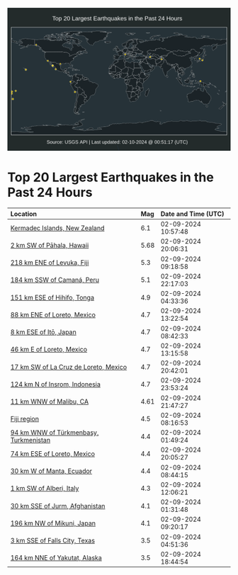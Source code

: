 ![Map](./map.png)

# Top 20 Largest Earthquakes in the Past 24 Hours

| Location | Mag | Date and Time (UTC) |
|:---|:---|:---|
| [Kermadec Islands, New Zealand](https://earthquake.usgs.gov/earthquakes/eventpage/us7000lxyv) | 6.1 | 02-09-2024 10:57:48 |
| [2 km SW of Pāhala, Hawaii](https://earthquake.usgs.gov/earthquakes/eventpage/hv74103036) | 5.68 | 02-09-2024 20:06:31 |
| [218 km ENE of Levuka, Fiji](https://earthquake.usgs.gov/earthquakes/eventpage/us7000lxye) | 5.3 | 02-09-2024 09:18:58 |
| [184 km SSW of Camaná, Peru](https://earthquake.usgs.gov/earthquakes/eventpage/us7000ly4u) | 5.1 | 02-09-2024 22:17:03 |
| [151 km ESE of Hihifo, Tonga](https://earthquake.usgs.gov/earthquakes/eventpage/us7000lxxk) | 4.9 | 02-09-2024 04:33:36 |
| [88 km ENE of Loreto, Mexico](https://earthquake.usgs.gov/earthquakes/eventpage/us7000lxzi) | 4.7 | 02-09-2024 13:22:54 |
| [8 km ESE of Itō, Japan](https://earthquake.usgs.gov/earthquakes/eventpage/us7000lxy8) | 4.7 | 02-09-2024 08:42:33 |
| [46 km E of Loreto, Mexico](https://earthquake.usgs.gov/earthquakes/eventpage/us7000lxzc) | 4.7 | 02-09-2024 13:15:58 |
| [17 km SW of La Cruz de Loreto, Mexico](https://earthquake.usgs.gov/earthquakes/eventpage/us7000ly3e) | 4.7 | 02-09-2024 20:42:01 |
| [124 km N of Insrom, Indonesia](https://earthquake.usgs.gov/earthquakes/eventpage/us7000ly5p) | 4.7 | 02-09-2024 23:53:24 |
| [11 km WNW of Malibu, CA](https://earthquake.usgs.gov/earthquakes/eventpage/ci40664632) | 4.61 | 02-09-2024 21:47:27 |
| [Fiji region](https://earthquake.usgs.gov/earthquakes/eventpage/us7000lxy6) | 4.5 | 02-09-2024 08:16:53 |
| [94 km WNW of Türkmenbaşy, Turkmenistan](https://earthquake.usgs.gov/earthquakes/eventpage/us7000lxwx) | 4.4 | 02-09-2024 01:49:24 |
| [74 km ESE of Loreto, Mexico](https://earthquake.usgs.gov/earthquakes/eventpage/us7000ly2s) | 4.4 | 02-09-2024 20:05:27 |
| [30 km W of Manta, Ecuador](https://earthquake.usgs.gov/earthquakes/eventpage/us7000lxy9) | 4.4 | 02-09-2024 08:44:15 |
| [1 km SW of Alberi, Italy](https://earthquake.usgs.gov/earthquakes/eventpage/us7000lxz4) | 4.3 | 02-09-2024 12:06:21 |
| [30 km SSE of Jurm, Afghanistan](https://earthquake.usgs.gov/earthquakes/eventpage/us7000lxwt) | 4.1 | 02-09-2024 01:31:48 |
| [196 km NW of Mikuni, Japan](https://earthquake.usgs.gov/earthquakes/eventpage/us7000lxyd) | 4.1 | 02-09-2024 09:20:17 |
| [3 km SSE of Falls City, Texas](https://earthquake.usgs.gov/earthquakes/eventpage/tx2024ctqg) | 3.5 | 02-09-2024 04:51:36 |
| [164 km NNE of Yakutat, Alaska](https://earthquake.usgs.gov/earthquakes/eventpage/ak0241ugh8e3) | 3.5 | 02-09-2024 18:44:54 |
